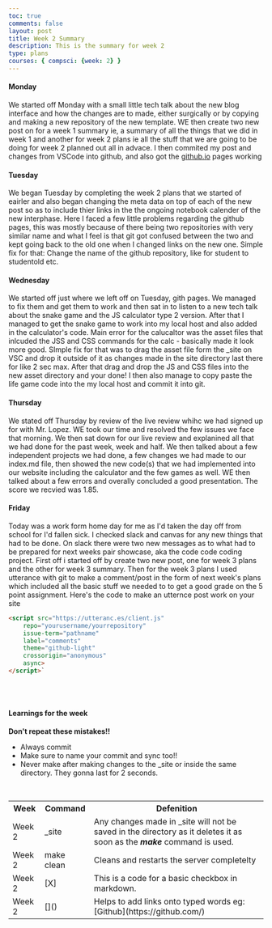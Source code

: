```yaml
---
toc: true
comments: false
layout: post
title: Week 2 Summary
description: This is the summary for week 2 
type: plans
courses: { compsci: {week: 2} }
---
```


#### Monday
We started off Monday with a small little tech talk about the new blog interface and how the changes are to made, either surgically or by copying and making a new repository of the new template. WE then create two new post on for a week 1 summary ie, a summary of all the things that we did in week 1 and another for week 2 plans ie all the stuff that we are going to be doing for week 2 planned out all in advace. I then commited my post and changes from VSCode into github, and also got the [github.io](github.io) pages working

#### Tuesday
We began Tuesday by completing the week 2 plans that we started of eairler and also began changing the meta data on top of each of the new post so as to include thier links in the the ongoing notebook calender of the new interphase. Here I faced a few little problems regarding the github pages, this was mostly because of there being two repositories with very similar name and what I feel is that git got confused between the two and kept going back to the old one when I changed links on the new one.
Simple fix for that: Change the name of the github repository, like for student to studentold etc.

#### Wednesday
We started off just where we left off on Tuesday, gith pages. We managed to fix them and get them to work and then sat in to listen to a new tech talk about the snake game and the JS calculator type 2 version. After that I managed to get the snake game to work into my local host and also added in the calculator's code. Main error for the calucaltor was the asset files that inlcuded the JSS and CSS commands for the calc - basically made it look more good. SImple fix for that was to drag the asset file form the _site on VSC and drop it outside of it as changes made in the site directory last there for like 2 sec max. After that drag and drop the JS and CSS files into the new asset directory and your done! I then also manage to copy paste the life game code into the my local host and commit it into git.


#### Thursday
We stated off Thursday by review of the live review whihc we had signed up for with Mr. Lopez. WE took our time and resolved the few issues we face that morning. We then sat down for our live review and explanined all that we had done for the past week, week and half. We then talked about a few independent projects we had done, a few changes we had made to our index.md file, then showed the new code(s) that we had implemented into our website including the calculator and the few games as well. WE then talked about a few errors and overally concluded a good presentation. The score we recvied was 1.85.


#### Friday
Today was a work form home day for me as I'd taken the day off from school for I'd fallen sick. I checked slack and canvas for any new things that had to be done. On slack there were two new messages as to what had to be prepared for next weeks pair showcase, aka the code code coding project. First off i started off by create two new post, one for week 3 plans and the other for week 3 summary. Then for the week 3 plans I used utterance with git to make a comment/post in the form of next week's plans which included all the basic stuff we needed to to get a good grade on the 5 point assignment. Here's the code to make an utternce post work on your site

```html
<script src="https://utteranc.es/client.js"
    repo="yourusername/yourrepository"
    issue-term="pathname"
    label="comments"
    theme="github-light"
    crossorigin="anonymous"
    async>
</script>`
```





<br><br>

#### Learnings for the week

<table>
<tr>
<th>Week</th>
<th>Command</th>
<th>Defenition</th>
</tr>

<tr>
<td> Week 2</td>
<td> _site </td>
<td> Any changes made in _site will not be saved in the directory as it deletes it as soon as the <i><b>make</b></i> command is used.

<tr>
<td> Week 2</td>
<td> make clean </td>
<td> Cleans and restarts the server completelty </td>

<tr>
<td> Week 2 </td>
<td> [X] </td>
<td> This is a code for a basic checkbox in markdown. </td>

<tr>
<td> Week 2 </td>
<td> []() </td>
<td> Helps to add links onto typed words eg: [Github](https://github.com/)</td>







<b>Don't repeat these mistakes!!</b>
- Always commit
- Make sure to name your commit and sync too!!
- Never make after making changes to the _site or inside the same directory. They gonna last for 2 seconds.

<br>




